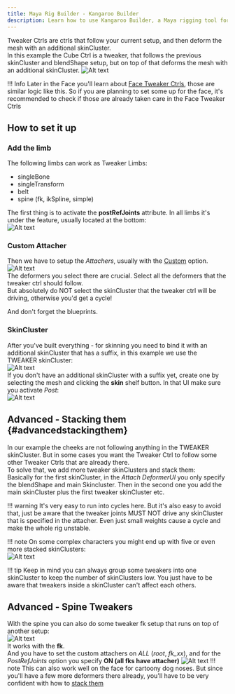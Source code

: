 ```yaml
---
title: Maya Rig Builder - Kangaroo Builder
description: Learn how to use Kangaroo Builder, a Maya rigging tool for creating character rigs. It includes everything you need - body rig builder, face rig builder, pose editor, and more
---
```


Tweaker Ctrls are ctrls that follow your current setup, and then deform the mesh with an additional skinCluster.  
In this example the Cube Ctrl is a tweaker, that follows the previous skinCluster and blendShape setup, but
on top of that deforms the mesh with an additional skinCluster.
![Alt text](../images/tweaker_cheek.gif)   

!!! Info
    Later in the Face you'll learn about [Face Tweaker Ctrls](../face/faceTweakerCtrls.md), those are similar logic like this. So if you are planning
    to set some up for the face, it's recommended to check if those are already taken care in the Face Tweaker Ctrls


## How to set it up

### Add the limb

The following limbs can work as Tweaker Limbs:

 * singleBone    
 * singleTransform    
 * belt
 * spine (fk, ikSpline, simple)

The first thing is to activate the **postRefJoints** attribute. In all limbs it's under the feature, 
usually located at the bottom:  
![Alt text](../images/puppetTweaker_postRefJointSingleBone.jpg)   


### Custom Attacher
Then we have to setup the *Attachers*, usually with the 
[Custom](puppetGeneral.md#custom-attachers) option.
![Alt text](../images/tweaker_customAttacher.jpg)   
The deformers you select there are crucial. Select all the deformers that the tweaker ctrl should follow.  
But absolutely do NOT select the skinCluster that the tweaker ctrl will be driving, otherwise you'd get a 
cycle!

And don't forget the blueprints.

### SkinCluster
After you've built everything - for skinning you need to bind it with an additional skinCluster that has
a suffix, in this example we use the TWEAKER skinCluster:   
![Alt text](../images/tweaker_bind.jpg)     
If you don't have an additional skinCluster with a suffix yet, create one by selecting the mesh and clicking
the **skin** shelf button. In that UI make sure you activate *Post*:    
![Alt text](../images/tweaker_skinPost.jpg)     


## Advanced - Stacking them {#advancedstackingthem}
In our example the cheeks are not following anything in the TWEAKER skinCluster. But in some cases you want
the Tweaker Ctrl to follow some other Tweaker Ctrls that are already there.  
To solve that, we add more tweaker skinClusters and stack them:   
Basically for the first skinCluster, in the *Attach DeformerUI* you only specify the blendShape and main Skincluster.
Then in the second one you add the main skinCluster plus the first tweaker skinCluster etc.
 
!!! warning
    It's very easy to run into cycles here. But it's also easy to avoid that, just be aware that the tweaker joints
    MUST NOT drive any skinCluster that is specified in the attacher. Even just small weights cause a cycle
    and make the whole rig unstable.

!!! note 
    On some complex characters you might end up with five or even more stacked skinClusters:  
    ![Alt text](../images/tweakers_stackedSkinClusters.jpg)      

!!! tip
    Keep in mind you can always group some tweakers into one skinCluster to keep the number of skinClusters low. You just
    have to be aware that tweakers inside a skinCluster can't affect each others.


## Advanced - Spine Tweakers
With the spine you can also do some tweaker fk setup that runs on top of another setup:  
![Alt text](../images/tweaker_tail.gif)  
It works with the **fk**.  
And you have to set the custom attachers on *ALL* (*root*, *fk_xx*), and for the *PostRefJoints* option you specify
**ON (all fks have attacher)**
![Alt text](../images/tweakers_spineAttributes.jpg)
!!! note
    This can also work well on the face for cartoony dog noses. But since you'll have a few more deformers there already, you'll
    have to be very confident with how to [stack them](#advancedstackingthem)



